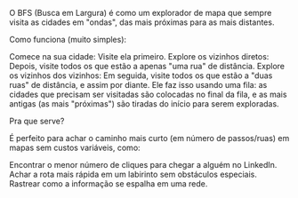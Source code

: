 O BFS (Busca em Largura) é como um explorador de mapa que sempre visita as cidades em "ondas", das mais próximas para as mais distantes.

Como funciona (muito simples):

Comece na sua cidade: Visite ela primeiro.
Explore os vizinhos diretos: Depois, visite todos os que estão a apenas "uma rua" de distância.
Explore os vizinhos dos vizinhos: Em seguida, visite todos os que estão a "duas ruas" de distância, e assim por diante.
Ele faz isso usando uma fila: as cidades que precisam ser visitadas são colocadas no final da fila, e as mais antigas (as mais "próximas") são tiradas do início para serem exploradas.

Pra que serve?

É perfeito para achar o caminho mais curto (em número de passos/ruas) em mapas sem custos variáveis, como:

Encontrar o menor número de cliques para chegar a alguém no LinkedIn.
Achar a rota mais rápida em um labirinto sem obstáculos especiais.
Rastrear como a informação se espalha em uma rede.
